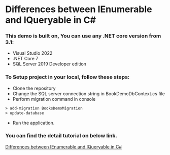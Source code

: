 # Differences between IEnumerable and IQueryable in C\#

### This demo is built on, You can use any .NET core version from 3.1:

* Visual Studio 2022
* .NET Core 7
* SQL Server 2019 Developer edition

### To Setup project in your local, follow these steps:

* Clone the repository
* Change the SQL server connection string in BookDemoDbContext.cs file
* Perform migration command in console

```txt
> add-migration BooksDemoMigration
> update-database
```

* Run the application.



### You can find the detail tutorial on below link.

[Differences between IEnumerable and IQueryable in C#](https://www.mudmatter.com/what-are-the-differences-between-ienumerable-and-iqueryable-in-c/ "Differences between IEnumerable and IQueryable in C#")
